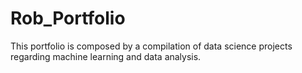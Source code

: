 # Rob_Portfolio
This portfolio is composed by a compilation of data science projects regarding machine learning and data analysis. 
